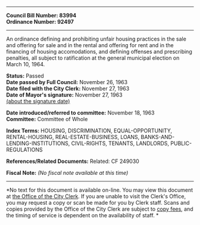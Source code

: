 * * * * *  
  
**Council Bill Number: [](#h0)[](#h2)83994**   
**Ordinance Number: 92497**  
  
* * * * *  
  
An ordinance defining and prohibiting unfair housing practices in the sale and offering for sale and in the rental and offering for rent and in the financing of housing accomodations, and defining offenses and prescribing penalties, all subject to ratification at the general municipal election on March 10, 1964.  
  
**Status:** Passed   
**Date passed by Full Council:** November 26, 1963   
**Date filed with the City Clerk:** November 27, 1963   
**Date of Mayor's signature:** November 27, 1963   
[(about the signature date)](/~public/approvaldate.htm)   
  
  
**Date introduced/referred to committee:** November 18, 1963   
**Committee:** Committee of Whole   
  
**Index Terms:** HOUSING, DISCRIMINATION, EQUAL-OPPORTUNITY, RENTAL-HOUSING, REAL-ESTATE-BUSINESS, LOANS, BANKS-AND-LENDING-INSTITUTIONS, CIVIL-RIGHTS, TENANTS, LANDLORDS, PUBLIC-REGULATIONS  
  
**References/Related Documents:** Related: CF 249030  
  
**Fiscal Note:** *(No fiscal note available at this time)*  
  
* * * * *  
  
*No text for this document is available on-line. You may view this document at [the Office of the City Clerk](http://www.seattle.gov/leg/clerk/contactUs.htm). If you are unable to visit the Clerk's Office, you may request a copy or scan be made for you by Clerk staff. Scans and copies provided by the Office of the City Clerk are subject to [copy fees](http://clerk.seattle.gov/~public/clerkfees.htm), and the timing of service is dependent on the availability of staff. *  
  
  
